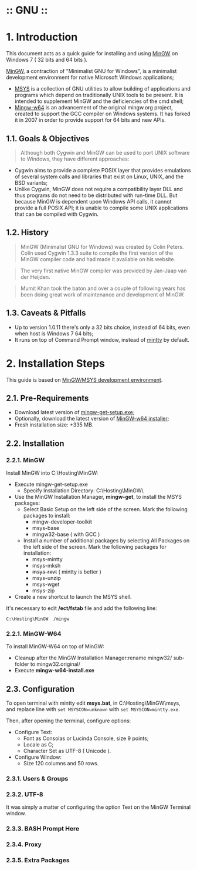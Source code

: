 :: GNU ::
=========

# 1. Introduction

This document acts as a quick guide for installing and using [MinGW](http://www.mingw.org/) on Windows 7 ( 32 bits and 64 bits ).

[MinGW](http://www.mingw.org/), a contraction of "Minimalist GNU for Windows", is a minimalist development environment for native Microsoft Windows applications;
  - [MSYS](http://www.mingw.org/wiki/MSYS)  is a collection of GNU utilities to allow building of applications and programs which depend on traditionally UNIX tools to be present. It is intended to supplement MinGW and the deficiencies of the cmd shell;
  - [Mingw-w64](http://mingw-w64.org/) is an advancement of the original mingw.org project, created to support the GCC compiler on Windows systems. It has forked it in 2007 in order to provide support for 64 bits and new APIs.

## 1.1. Goals & Objectives

> Although both Cygwin and MinGW can be used to port UNIX software to Windows, they have different approaches:

- Cygwin aims to provide a complete POSIX layer that provides emulations of several system calls and libraries that exist on Linux, UNIX, and the BSD variants;
- Unlike Cygwin, MinGW does not require a compatibility layer DLL and thus programs do not need to be distributed with run-time DLL. But because MinGW is dependent upon Windows API calls, it cannot provide a full POSIX API; it is unable to compile some UNIX applications that can be compiled with Cygwin.

## 1.2. History

> MinGW (Minimalist GNU for Windows) was created by Colin Peters. Colin used Cygwin 1.3.3 suite to compile the first version of the MinGW compiler code and had made it available on his website.

> The very first native MinGW compiler was provided by Jan-Jaap van der Heijden.

> Mumit Khan took the baton and over a couple of following years has been doing great work of maintenance and development of MinGW.

## 1.3. Caveats & Pitfalls

- Up to version 1.0.11 there's only a 32 bits choice, instead of 64 bits, even when host is Windows 7 64 bits;
- It runs on top of Command Prompt window, instead of [mintty](https://code.google.com/p/mintty/) by default.

# 2. Installation Steps

This guide is based on [MinGW/MSYS development environment](http://ingar.satgnu.net/devenv/mingw32/).

## 2.1. Pre-Requirements

- Download latest version of [mingw-get-setup.exe](http://sourceforge.net/projects/mingw/files/latest/download?source=files);
- Optionally, download the latest version of [MinGW-w64 installer](https://sourceforge.net/projects/mingw-w64/files/latest/download?source=files);
- Fresh installation size: +335 MB.

## 2.2. Installation

### 2.2.1. MinGW

Install MinGW into C:\Hosting\MinGW\:

- Execute mingw-get-setup.exe
  - Specify Installation Directory: C:\Hosting\MinGW\
- Use the MinGW Installation Manager, **mingw-get**, to install the MSYS packages:
  - Select Basic Setup on the left side of the screen. Mark the following packages to install:
      - mingw-developer-toolkit
      - msys-base
      - mingw32-base ( with GCC )
  - Install a number of additional packages by selecting All Packages on the left side of the screen. Mark the following packages for installation:
      - msys-mintty
      - msys-mksh
      - ~~msys-rxvt~~ ( mintty is better )
      - msys-unzip
      - msys-wget
      - msys-zip
- Create a new shortcut to launch the MSYS shell.

It's necessary to edit **/ect/fstab** file and add the following line:

```
C:\Hosting\MinGW  /mingw
```

### 2.2.1. MinGW-W64

To install MinGW-W64 on top of MinGW:

- Cleanup after the MinGW Installation Manager:rename mingw32/ sub-folder to mingw32.original/
- Execute **mingw-w64-install.exe**

## 2.3. Configuration

To open terminal with mintty edit **msys.bat**, in C:\Hosting\MinGW\msys\, and replace line with ```set MSYSCON=unknown``` with ```set MSYSCON=mintty.exe```.

Then, after opening the terminal, configure options:

- Configure Text:
  - Font as Consolas or Lucinda Console, size 9 points;
  - Locale as C;
  - Character Set as UTF-8 ( Unicode ).
- Configure Window:
  - Size 120 columns and 50 rows.

### 2.3.1. Users & Groups

### 2.3.2. UTF-8

It was simply a matter of configuring the option Text on the MinGW Terminal window.

### 2.3.3. BASH Prompt Here

### 2.3.4. Proxy

### 2.3.5. Extra Packages

